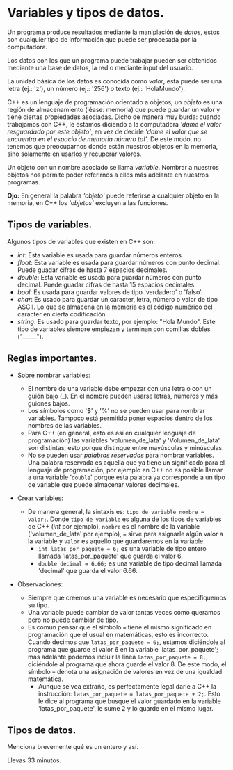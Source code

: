 # Variables y tipos de datos.
Un programa produce resultados mediante la maniplación de _datos_, estos son cualquier tipo de información que puede ser procesada por la computadora.

Los datos con los que un programa puede trabajar pueden ser obtenidos mediante una base de datos, la red o mediante input del usuario.

La unidad básica de los datos es conocida como _valor_, esta puede ser una letra (ej.: 'z'), un número (ej.: '256') o texto (ej.: 'HolaMundo').

C++ es un lenguaje de programación orientado a objetos, un _objeto_ es una región de almacenamiento (léase: memoria) que puede guardar un valor y tiene ciertas propiedades asociadas. Dicho de manera muy burda: cuando trabajamos con C++, le estamos diciendo a la computadora _'dame el valor resguardado por este objeto'_, en vez de decirle _'dame el valor que se encuentra en el espacio de memoria número tal'_.
De este modo, no tenemos que preocuparnos donde están nuestros objetos en la memoria, sino solamente en usarlos y recuperar valores.

Un objeto con un nombre asociado se llama _variable_. Nombrar a nuestros objetos nos permite poder referirnos a ellos más adelante en nuestros programas.

**Ojo:** En general la palabra _'objeto'_ puede referirse a cualquier objeto en la memoria, en C++ los _'objetos'_ excluyen a las funciones.

## Tipos de variables.
Algunos tipos de variables que existen en C++ son:
* _int_: Esta variable es usada para guardar números enteros.
* _float_: Esta variable es usada para guardar números con punto decimal. Puede guadar cifras de hasta 7 espacios decimales.
* _double_: Esta variable es usada para guardar números con punto decimal. Puede guadar cifras de hasta 15 espacios decimales.
* _bool_: Es usada para guardar valores de tipo 'verdadero' o 'falso'.
* _char_: Es usado para guardar un caracter, letra, número o valor de tipo ASCII. Lo que se almacena en la memoria es el código numérico del caracter en cierta codificación. 
* _string_: Es usado para guardar texto, por ejemplo: "Hola Mundo". Este tipo de variables siempre empiezan y terminan con comillas dobles ("_____").

## Reglas importantes.
* Sobre nombrar variables:
    * El nombre de una variable debe empezar con una letra o con un guión bajo (_). En el nombre pueden usarse letras, números y más guiones bajos.
    * Los símbolos como '$' y '%' no se pueden usar para nombrar variables. Tampoco está permitido poner espacios dentro de los nombres de las variables. 
    * Para C++ (en general, esto es así en cualquier lenguaje de programación) las variables 'volumen_de_lata' y 'Volumen_de_lata' son distintas, esto porque distingue entre mayúsculas y minúsculas.
    * No se pueden usar _palabras reservadas_ para nombrar variables. Una palabra reservada es aquella que ya tiene un significado para el lenguaje de programación, por ejemplo en C++ no es posible llamar a una variable '`double`' porque esta palabra ya corresponde a un tipo de variable que puede almacenar valores decimales. 

* Crear variables:
    * De manera general, la sintaxis es: `tipo de variable nombre = valor;`. Donde `tipo de variable` es alguna de los tipos de variables de C++ (_int_ por ejemplo), `nombre` es el nombre de la variable ('volumen_de_lata' por ejemplo), `=` sirve para asignarle algún valor a la variable y `valor` es aquello que guardaremos en la variable.
        * `int latas_por_paquete = 6;` es una variable de tipo entero llamada 'latas_por_paquete' que guarda el valor 6.
        * `double decimal = 6.66;` es una variable de tipo decimal llamada 'decimal' que guarda el valor 6.66.

* Observaciones:
    * Siempre que creemos una variable es necesario que especifiquemos su tipo.
    * Una variable puede cambiar de valor tantas veces como queramos pero no puede cambiar de tipo.
    * Es común pensar que el símbolo `=` tiene el mismo significado en programación que el usual en matemáticas, esto es incorrecto. Cuando decimos que `latas_por_paquete = 6;`, estamos diciéndole al programa que guarde el valor 6 en la variable 'latas_por_paquete'; más adelante podemos incluir la línea `latas_por_paquete = 8;`, diciéndole al programa que ahora guarde el valor 8. De este modo, el símbolo `=` denota una asignación de valores en vez de una igualdad matemática.
        * Aunque se vea extraño, es perfectamente legal darle a C++ la instrucción: `latas_por_paquete = latas_por_paquete + 2;`. Esto le dice al programa que busque el valor guardado en la variable 'latas_por_paquete', le sume 2 y lo guarde en el mismo lugar.

## Tipos de datos.
Menciona brevemente qué es un entero y así.

Llevas 33 minutos.
